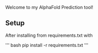 Welcome to my AlphaFold Prediction tool!

## Setup

After installing from requirements.txt with 

'''
bash
pip install -r requirements.txt
'''
